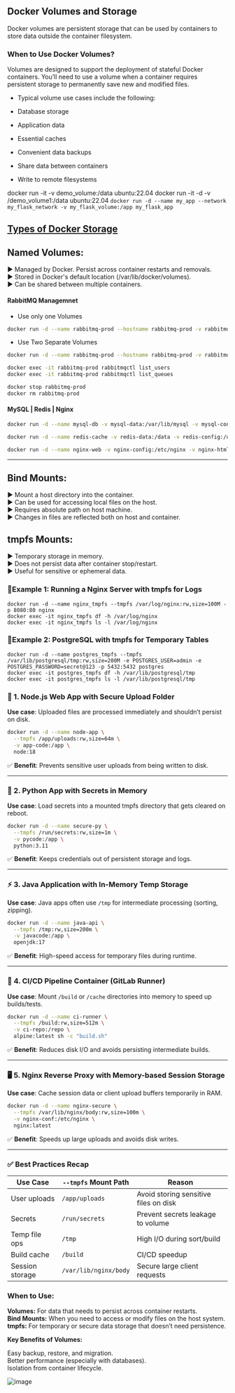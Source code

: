 ## Docker Volumes and Storage

Docker volumes are persistent storage that can be used by containers to store data outside the container filesystem.

### When to Use Docker Volumes?
Volumes are designed to support the deployment of stateful Docker containers. You’ll need to use a volume when a container requires persistent storage to permanently save new and modified files.

- Typical volume use cases include the following:

 - Database storage
 - Application data 
 - Essential caches
 - Convenient data backups
 - Share data between containers 
 - Write to remote filesystems 

docker run -it -v demo_volume:/data ubuntu:22.04
docker run -it -d -v /demo_volume1:/data ubuntu:22.04
`docker run -d --name my_app --network my_flask_network -v my_flask_volume:/app my_flask_app`

## [Types of Docker Storage](https://virtualizationreview.com/articles/2022/12/22/docker4.aspx)

## Named Volumes:

▶ Managed by Docker. Persist across container restarts and removals.\
▶ Stored in Docker's default location (/var/lib/docker/volumes).\
▶ Can be shared between multiple containers.


#### RabbitMQ Managemnet
- Use only one Volumes
```sh
docker run -d --name rabbitmq-prod --hostname rabbitmq-prod -v rabbitmq_data:/var/lib/rabbitmq --restart unless-stopped -p 5672:5672 -p 15672:15672 rabbitmq:management
```

- Use Two Separate Volumes
```sh
docker run -d --name rabbitmq-prod --hostname rabbitmq-prod -v rabbitmq-data:/var/lib/rabbitmq -v rabbitmq-config:/etc/rabbitmq --restart unless-stopped -p 5672:5672 -p 15672:15672 rabbitmq:management
```
```sh
docker exec -it rabbitmq-prod rabbitmqctl list_users
docker exec -it rabbitmq-prod rabbitmqctl list_queues
```
```sh
docker stop rabbitmq-prod 
docker rm rabbitmq-prod
```

#### MySQL | Redis | Nginx

```sh
docker run -d --name mysql-db -v mysql-data:/var/lib/mysql -v mysql-config:/etc/mysql -e MYSQL_ROOT_PASSWORD=secret mysql:8
```
```sh
docker run -d --name redis-cache -v redis-data:/data -v redis-config:/usr/local/etc/redis redis:7
```
```sh
docker run -d --name nginx-web -v nginx-config:/etc/nginx -v nginx-html:/usr/share/nginx/html -p 80:80 nginx:alpine
```
---

## Bind Mounts:

▶ Mount a host directory into the container.\
▶ Can be used for accessing local files on the host.\
▶ Requires absolute path on host machine.\
▶ Changes in files are reflected both on host and container.


## tmpfs Mounts:

▶ Temporary storage in memory.\
▶ Does not persist data after container stop/restart.\
▶ Useful for sensitive or ephemeral data.



### 📌Example 1: Running a Nginx Server with tmpfs for Logs

`docker run -d --name nginx_tmpfs --tmpfs /var/log/nginx:rw,size=100M -p 8080:80 nginx`\
`docker exec -it nginx_tmpfs df -h /var/log/nginx`\
`docker exec -it nginx_tmpfs ls -l /var/log/nginx`

### 📌Example 2: PostgreSQL with tmpfs for Temporary Tables
`docker run -d --name postgres_tmpfs --tmpfs /var/lib/postgresql/tmp:rw,size=200M -e POSTGRES_USER=admin -e POSTGRES_PASSWORD=secret@123 -p 5432:5432 postgres`\
`docker exec -it postgres_tmpfs df -h /var/lib/postgresql/tmp`\
`docker exec -it postgres_tmpfs ls -l /var/lib/postgresql/tmp`


### 🔁 1. Node.js Web App with Secure Upload Folder

**Use case**: Uploaded files are processed immediately and shouldn’t persist on disk.

```bash
docker run -d --name node-app \
  --tmpfs /app/uploads:rw,size=64m \
  -v app-code:/app \
  node:18
```

✅ **Benefit**: Prevents sensitive user uploads from being written to disk.

---

### 🔐 2. Python App with Secrets in Memory

**Use case**: Load secrets into a mounted tmpfs directory that gets cleared on reboot.

```bash
docker run -d --name secure-py \
  --tmpfs /run/secrets:rw,size=1m \
  -v pycode:/app \
  python:3.11
```

✅ **Benefit**: Keeps credentials out of persistent storage and logs.

---

### ⚡ 3. Java Application with In-Memory Temp Storage

**Use case**: Java apps often use `/tmp` for intermediate processing (sorting, zipping).

```bash
docker run -d --name java-api \
  --tmpfs /tmp:rw,size=200m \
  -v javacode:/app \
  openjdk:17
```

✅ **Benefit**: High-speed access for temporary files during runtime.

---

### 🧪 4. CI/CD Pipeline Container (GitLab Runner)

**Use case**: Mount `/build` or `/cache` directories into memory to speed up builds/tests.

```bash
docker run -d --name ci-runner \
  --tmpfs /build:rw,size=512m \
  -v ci-repo:/repo \
  alpine:latest sh -c "build.sh"
```

✅ **Benefit**: Reduces disk I/O and avoids persisting intermediate builds.

---

### 🖥️ 5. Nginx Reverse Proxy with Memory-based Session Storage

**Use case**: Cache session data or client upload buffers temporarily in RAM.

```bash
docker run -d --name nginx-secure \
  --tmpfs /var/lib/nginx/body:rw,size=100m \
  -v nginx-conf:/etc/nginx \
  nginx:latest
```

✅ **Benefit**: Speeds up large uploads and avoids disk writes.

---

### ✅ Best Practices Recap

| Use Case             | `--tmpfs` Mount Path       | Reason                                 |
|----------------------|----------------------------|----------------------------------------|
| User uploads         | `/app/uploads`             | Avoid storing sensitive files on disk  |
| Secrets              | `/run/secrets`             | Prevent secrets leakage to volume      |
| Temp file ops        | `/tmp`                     | High I/O during sort/build             |
| Build cache          | `/build`                   | CI/CD speedup                          |
| Session storage      | `/var/lib/nginx/body`      | Secure large client requests           



### When to Use:

**Volumes:** For data that needs to persist across container restarts.\
**Bind Mounts:** When you need to access or modify files on the host system.\
**tmpfs:** For temporary or secure data storage that doesn’t need persistence.

**Key Benefits of Volumes:**

Easy backup, restore, and migration.\
Better performance (especially with databases).\
Isolation from container lifecycle.




![image](https://github.com/saifulislam88/docker/assets/68442870/0e56ca7a-8b0e-455b-8b8e-ae92660e00e4)
